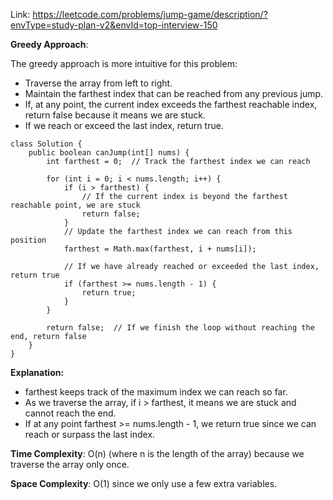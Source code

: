 Link: https://leetcode.com/problems/jump-game/description/?envType=study-plan-v2&envId=top-interview-150


**Greedy Approach**:

The greedy approach is more intuitive for this problem:

- Traverse the array from left to right.
- Maintain the farthest index that can be reached from any previous jump.
- If, at any point, the current index exceeds the farthest reachable index, return false because it means we are stuck.
- If we reach or exceed the last index, return true.

```
class Solution {
    public boolean canJump(int[] nums) {
        int farthest = 0;  // Track the farthest index we can reach

        for (int i = 0; i < nums.length; i++) {
            if (i > farthest) {
                // If the current index is beyond the farthest reachable point, we are stuck
                return false;
            }
            // Update the farthest index we can reach from this position
            farthest = Math.max(farthest, i + nums[i]);

            // If we have already reached or exceeded the last index, return true
            if (farthest >= nums.length - 1) {
                return true;
            }
        }

        return false;  // If we finish the loop without reaching the end, return false
    }
}
```

**Explanation:**

- farthest keeps track of the maximum index we can reach so far.
- As we traverse the array, if i > farthest, it means we are stuck and cannot reach the end.
- If at any point farthest >= nums.length - 1, we return true since we can reach or surpass the last index.


**Time Complexity**: O(n) (where n is the length of the array) because we traverse the array only once.

**Space Complexity**: O(1) since we only use a few extra variables.
